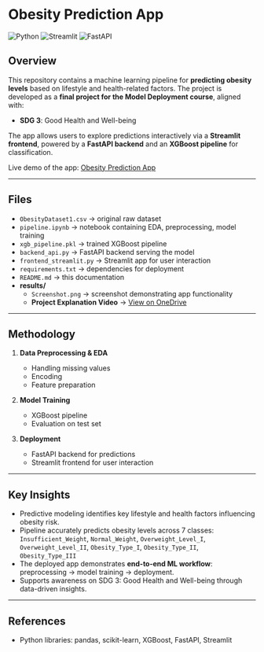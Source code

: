 # Obesity Prediction App

![Python](https://img.shields.io/badge/language-Python-blue)
![Streamlit](https://img.shields.io/badge/frontend-Streamlit-brightgreen)
![FastAPI](https://img.shields.io/badge/backend-FastAPI-lightgrey)

## Overview
This repository contains a machine learning pipeline for **predicting obesity levels** based on lifestyle and health-related factors.
The project is developed as a **final project for the Model Deployment course**, aligned with:
- **SDG 3**: Good Health and Well-being

The app allows users to explore predictions interactively via a **Streamlit frontend**, powered by a **FastAPI backend** and an **XGBoost pipeline** for classification.

Live demo of the app: [Obesity Prediction App](https://2702346361uas.streamlit.app/)

---

## Files
- `ObesityDataset1.csv` → original raw dataset
- `pipeline.ipynb` → notebook containing EDA, preprocessing, model training
- `xgb_pipeline.pkl` → trained XGBoost pipeline
- `backend_api.py` → FastAPI backend serving the model
- `frontend_streamlit.py` → Streamlit app for user interaction
- `requirements.txt` → dependencies for deployment
- `README.md` → this documentation
- **results/**
  - `Screenshot.png` → screenshot demonstrating app functionality  
  - **Project Explanation Video** → [View on OneDrive](https://binusianorg-my.sharepoint.com/personal/syalista_nadira_binus_ac_id/_layouts/15/guestaccess.aspx?share=ESnR3_ESYwdBuOSiHPoAnfQB3WXK4tM9T6ctKLHiKMfd-Q&e=jF1cjC)

---

## Methodology  
1. **Data Preprocessing & EDA**
   - Handling missing values
   - Encoding
   - Feature preparation

2. **Model Training**
   - XGBoost pipeline
   - Evaluation on test set

3. **Deployment**
   - FastAPI backend for predictions
   - Streamlit frontend for user interaction

---

## Key Insights
- Predictive modeling identifies key lifestyle and health factors influencing obesity risk.
- Pipeline accurately predicts obesity levels across 7 classes: `Insufficient_Weight`, `Normal_Weight`, `Overweight_Level_I`, `Overweight_Level_II`, `Obesity_Type_I`, `Obesity_Type_II`, `Obesity_Type_III`
- The deployed app demonstrates **end-to-end ML workflow**: preprocessing → model training → deployment.
- Supports awareness on SDG 3: Good Health and Well-being through data-driven insights.

---

## References
- Python libraries: pandas, scikit-learn, XGBoost, FastAPI, Streamlit
